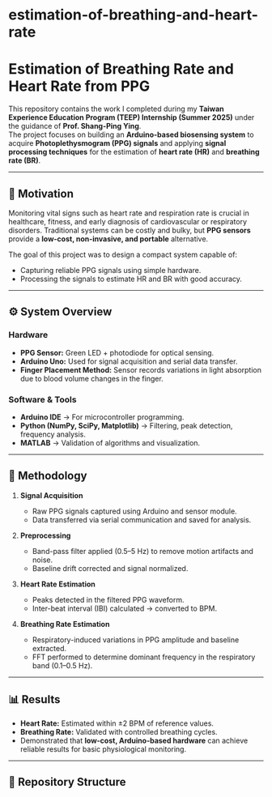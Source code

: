 # estimation-of-breathing-and-heart-rate
# Estimation of Breathing Rate and Heart Rate from PPG

This repository contains the work I completed during my **Taiwan Experience Education Program (TEEP) Internship (Summer 2025)** under the guidance of **Prof. Shang-Ping Ying**.  
The project focuses on building an **Arduino-based biosensing system** to acquire **Photoplethysmogram (PPG) signals** and applying **signal processing techniques** for the estimation of **heart rate (HR)** and **breathing rate (BR)**.

---

## 🎯 Motivation
Monitoring vital signs such as heart rate and respiration rate is crucial in healthcare, fitness, and early diagnosis of cardiovascular or respiratory disorders. Traditional systems can be costly and bulky, but **PPG sensors** provide a **low-cost, non-invasive, and portable** alternative.  

The goal of this project was to design a compact system capable of:  
- Capturing reliable PPG signals using simple hardware.  
- Processing the signals to estimate HR and BR with good accuracy.  

---

## ⚙️ System Overview
### Hardware
- **PPG Sensor:** Green LED + photodiode for optical sensing.  
- **Arduino Uno:** Used for signal acquisition and serial data transfer.  
- **Finger Placement Method:** Sensor records variations in light absorption due to blood volume changes in the finger.  

### Software & Tools
- **Arduino IDE** → For microcontroller programming.  
- **Python (NumPy, SciPy, Matplotlib)** → Filtering, peak detection, frequency analysis.  
- **MATLAB** → Validation of algorithms and visualization.  

---

## 🔬 Methodology
1. **Signal Acquisition**
   - Raw PPG signals captured using Arduino and sensor module.  
   - Data transferred via serial communication and saved for analysis.  

2. **Preprocessing**
   - Band-pass filter applied (0.5–5 Hz) to remove motion artifacts and noise.  
   - Baseline drift corrected and signal normalized.  

3. **Heart Rate Estimation**
   - Peaks detected in the filtered PPG waveform.  
   - Inter-beat interval (IBI) calculated → converted to BPM.  

4. **Breathing Rate Estimation**
   - Respiratory-induced variations in PPG amplitude and baseline extracted.  
   - FFT performed to determine dominant frequency in the respiratory band (0.1–0.5 Hz).  

---

## 📊 Results
- **Heart Rate:** Estimated within ±2 BPM of reference values.  
- **Breathing Rate:** Validated with controlled breathing cycles.  
- Demonstrated that **low-cost, Arduino-based hardware** can achieve reliable results for basic physiological monitoring.  

---

## 📂 Repository Structure
